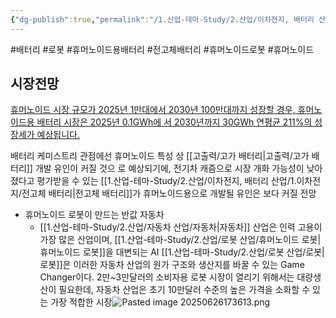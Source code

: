 ```yaml
---
{"dg-publish":true,"permalink":"/1.산업-테마-Study/2.산업/이차전지, 배터리 산업/휴머노이드용 배터리/","created":"2025-03-21T21:17:52.151+09:00","updated":"2025-06-26T17:45:30.454+09:00"}
---
```


#배터리 #로봇 #휴머노이드용배터리 #전고체배터리 #휴머노이드로봇 #휴머노이드 


## 시장전망 

[휴머노이드 시장 규모가 2025년 1만대에서 2030년 100만대까지 성장할 경우, 휴머노이드용 배터리 시장은 2025년 0.1GWh에 서 2030년까지 30GWh 연평균 211%의 성장세가 예상됩니다.](3.21%20로봇의심장%20배터리.pdf#page=2&selection=464,0,514,1&color=yellow)

배터리 케미스트리 관점에선 휴머노이드 특성 상 [[고출력/고가 배터리\|고출력/고가 배터리]] 개발 유인이 커질 것으 로 예상되기에, 전기차 캐즘으로 시장 개화 가능성이 낮아졌다고 평가받을 수 있는 [[1.산업-테마-Study/2.산업/이차전지, 배터리 산업/1.이차전지/전고체 배터리\|전고체 배터리]]가 휴머노이드용으로 개발될 유인은 보다 커질 전망


- 휴머노이드 로봇이 만드는 반값 자동차
	- [[1.산업-테마-Study/2.산업/자동차 산업/자동차\|자동차]] 산업은 인력 고용이 가장 많은 산업이며, [[1.산업-테마-Study/2.산업/로봇 산업/휴머노이드 로봇\|휴머노이드 로봇]]을 대변되는 AI [[1.산업-테마-Study/2.산업/로봇 산업/로봇\|로봇]]은 이러한 자동차 산업의 원가 구조와 생산지를 바꿀 수 있는 Game Changer이다. 2만~3만달러의 소비자용 로봇 시장이 열리기 위해서는 대량생산이 필요한데, 자동차 산업은 초기 10만달러 수준의 높은 가격을 소화할 수 있는 가장 적합한 시장![Pasted image 20250626173613.png](/img/user/attachments/Pasted%20image%2020250626173613.png)
